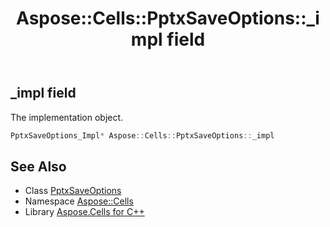 ﻿---
title: Aspose::Cells::PptxSaveOptions::_impl field
linktitle: _impl
second_title: Aspose.Cells for C++ API Reference
description: 'Aspose::Cells::PptxSaveOptions::_impl field. The implementation object in C++.'
type: docs
weight: 1000
url: /cpp/aspose.cells/pptxsaveoptions/_impl/
---
## _impl field


The implementation object.

```cpp
PptxSaveOptions_Impl* Aspose::Cells::PptxSaveOptions::_impl
```

## See Also

* Class [PptxSaveOptions](../)
* Namespace [Aspose::Cells](../../)
* Library [Aspose.Cells for C++](../../../)
